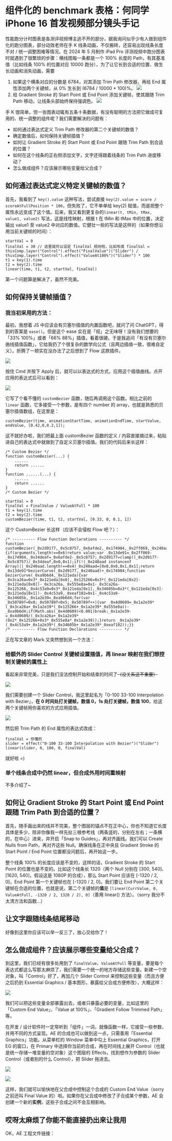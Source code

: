 # 组件化的 benchmark 表格：何同学 iPhone 16 首发视频部分镜头手记

性能跑分计时图表是各测评视频博主逃不开的部分，据我询问似乎少有人做到组件化的跑分图表，部分动效老师在手 K 线条动画，不仅搬砖，还容易出现线条长度不对 / 统一调整困难等情况。在 2024 年 5 月制作 iPad Pro 评测视频中跑分图表时就遇到了很繁琐的步骤：横线图每一条都是一个 100% 长度的 Path，有其基准值（比如线条 100% 的位置对应 10000 跑分），为了让它长到合适的位置、做生长动画和消失动画，需要

1. 如果这个横条对应的分数是 6784，对其添加 Trim Path 修改器，再给 End 属性添加两个关键帧，从 0% 生长到 (6784 / 10000 * 100)%。
![](/content/How_to_make_bar_chart_component_in_AE_StudentHes_iPhone_16_Review_Some_Cut_Note/Screenshot%202025-05-03%20at%2000.19.52.png)
2. 给 Gradient Stroke 的 Start Point 或 End Point 添加关键帧，使其跟随 Trim Path 移动，让线条头部始终保持强调色。
![](/content/How_to_make_bar_chart_component_in_AE_StudentHes_iPhone_16_Review_Some_Cut_Note/Screenshot%202025-05-03%20at%2000.23.17.png)

手 K 很简单。但一张图表动辄有五条十条数据，有没有聪明的方法把它做成可复用的、统一调整的组件呢？我们需要解决的问题有：

- 如何通过表达式定义 Trim Path 修改器的第二个关键帧的数值？
- 确定数值后，如何保持关键帧插值？
- 如何让 Gradient Stroke 的 Start Point 或 End Point 跟随 Trim Path 到合适的位置？
- 如何在这个线条的正右侧添加文字，文字还得跟着线条的 Trim Path 进度移动？
- 怎么做成组件？应该展示哪些变量给父合成？

## 如何通过表达式定义特定关键帧的数值？

首先，我看到了 `key().value` 这种写法，尝试直接 `key(2).value = score / scoreAtFullPosition * 100`，但失败了，它不单单给 key(2) 赋值，而是把整个属性永远变成了这个值。后来，我又看到更复杂的`linear(t, tMin, tMax, value1, value2)` 写法，这是线性映射，根据 t 在 tMin 和 tMax 中的位置，决定输出 value1 至 value2 中对应的数值。它健壮一些的写法是这样的（如果你想沿用当前关键帧的时间）：

```
startVal = 0
finalVal = 30 // 这里就可以设定 finalVal 规则啦，比如写成 finalVal = thisComp.layer("Control").effect("FinalValue")("Slider") / thisComp.layer("Control").effect("ValueAt100%")("Slider") * 100
t1 = key(1).time
t2 = key(2).time
linear(time, t1, t2, startVal, finalVal)
```

第一个问题算是解决了，虽然不完美。

## 如何保持关键帧插值？

### 我当初采用的方法：

最初，我想着 JS 中应该会有贝塞尔插值的内置函数吧，就问了问 ChatGPT，得到的答案是 `ease()`。但是这个 ease 实在是「视」之无味呀！没有我们想要的「33% 100%」或者「66% 88%」插值，看着很硬。于是我追问「有没有贝塞尔曲线插值函数」，它给我扔了个很复杂的数学向公式（且两边插值一致，很难自定义）。折腾了一顿实在没办法了之后想到了 Flow 这款插件。

![](/content/How_to_make_bar_chart_component_in_AE_StudentHes_iPhone_16_Review_Some_Cut_Note/Screenshot%202025-05-03%20at%2000.46.52.png)<!-- {"width":150} -->

按住 Cmd 并按下 Apply 后，就可以以表达式的方式，应用这个插值曲线。点开应用的表达式后可以看到：

![](/content/How_to_make_bar_chart_component_in_AE_StudentHes_iPhone_16_Review_Some_Cut_Note/Screenshot%202025-05-03%20at%2000.48.17.png)

它写了个看不懂的 `customBezier` 函数，随后再调用这个函数。相比之前的 `linear` 函数，它多接受一个参数，是有四个 number 的 array，也就是熟悉的贝塞尔插值数组，在这里是：

```
customBezier(time, animationStartTime, animationEndTime, startValue, endValue, [0.42,0,0.2,1]);
```

这不就好办啦，我们把最上面 customBezier 函数的定义 / 内容直接摘过来，粘贴进自己的表达式中就做到了自定义贝塞尔插值。我们的代码后来长这样：

```
/* Custom Bezier */
function customBezier(...) {
    ......
    return ......
}
function ......(...) {
    ......
    return ......
}
/* Custom Bezier */

startVal = 0
finalVal = FinalValue / ValueAtFull * 100
t1 = key(1).time
t2 = key(2).time
customBezier(time, t1, t2, startVal, [0.33, 0, 0.1, 1])
```

这个 CustomBezier 长这样（应该不会侵权 Flow 吧？）：

```
/* ---------- Flow Function Declarations ---------- */
function customBezier(_0x2d9177,_0x5c8757,_0x6afde2,_0x174984,_0x2ff069,_0x240aad){if(arguments.length!==0x6)return value;var _0x13de91=_0x2ff069-_0x174984,_0x34deaf=_0x6afde2-_0x5c8757;_0x2d9177=clamp((_0x2d9177-_0x5c8757)/_0x34deaf,0x0,0x1);if(!(_0x240aad instanceof Array)||_0x240aad.length!==0x4)_0x240aad=[0x0,0x0,0x1,0x1];return _0x13de91*bezierCurve(_0x2d9177,_0x240aad)+_0x174984;function bezierCurve(_0xa9b6d4,_0x121eda){var _0x3ca26a=0x3*_0x121eda[0x0],_0x125266=0x3*(_0x121eda[0x2]-_0x121eda[0x0])-_0x3ca26a,_0x555e8a=0x1-_0x3ca26a-_0x125266,_0x4c53a9=0x3*_0x121eda[0x1],_0x34605b=0x3*(_0x121eda[0x3]-_0x121eda[0x1])-_0x4c53a9,_0xeaf102=0x1-_0x4c53a9-_0x34605b,_0x1a2e39=_0xa9b6d4;for(var _0x50789f=0x0;_0x50789f<0x5;_0x50789f++){var _0x4d0609=_0x1a2e39*(_0x3ca26a+_0x1a2e39*(_0x125266+_0x1a2e39*_0x555e8a))-_0xa9b6d4;if(Math.abs(_0x4d0609)<0.001)break;_0x1a2e39-=_0x4d0609/(_0x3ca26a+_0x1a2e39*(0x2*_0x125266+0x3*_0x555e8a*_0x1a2e39));}return _0x1a2e39*(_0x4c53a9+_0x1a2e39*(_0x34605b+_0x1a2e39*_0xeaf102));}}
/* ---------- Flow Function Declarations ---------- */
```

正在写文章的 Mark 又突然想到另一个方法：

### 给额外的 Slider Control 关键帧设置插值，再 linear 映射在我们想控制关键帧的属性上

看起来非常完美，只是我们没法控制开始和结束的时间了~~（没关系这不重要）~~

![](/content/How_to_make_bar_chart_component_in_AE_StudentHes_iPhone_16_Review_Some_Cut_Note/Screen%20Recording%202025-05-03%20at%2000.58.00.gif)

我们需要创建一个 Slider Control，我这里起名为「0-100 33-100 Interpolation with Bezier」，**在 0 时间处打关键帧，数值 0，1s 处打关键帧，数值 100**，给这两个关键帧用你喜欢的方式应用插值。

![](/content/How_to_make_bar_chart_component_in_AE_StudentHes_iPhone_16_Review_Some_Cut_Note/Screenshot%202025-05-03%20at%2001.01.08.png)

然后把 Trim Path 的 End 属性的表达式改成：

```
finalVal = 你懂的
slider = effect("0-100 33-100 Interpolation with Bezier")("Slider")
linear(slider, 0, 100, 0, finalVal)
```

就好啦 =)

### 单个线条合成中仍然 linear，但合成外用时间重映射

不多介绍了~

## 如何让 Gradient Stroke 的 Start Point 或 End Point 跟随 Trim Path 到合适的位置？

首先，随手画出来的线并不完美，整个图层的锚点不在正中心，你也不知道它长度具体是多少，除非你像我一样先扯三根参考线（两条竖的，分别在左右；一条横的，在中心）进来，并开启「Snap to Guides」，再对齐画线。我们可以 Create Nulls from Path，再对齐这些 Null。确保线条在正中央且 Gradient Stroke 的 Start Point / End Point 位置都没问题后，再开始这一步。

整个线条 100% 的长度应该是不变的，这样的话，Gradient Stroke 的 Start Point 的位置也是不变的。比如这个线条长 1320（两个 Null 分别在 [300, 540]、[1620, 540]，假设这是 1080P 的合成），那么 Start Point 应该在 [-1320 / 2, 0]，End Point 第一个关键帧也在 [-1320 / 2, 0]。我们要让 End Point 第二个关键帧在合适的位置，也就是说，第二个关键帧的**值**是 `[linear(CurrValue, 0, ValueAtFull, -1320 / 2, 1320 / 2), 0]`（善用 linear() 方法）。（sorry 我分不太清方法和函数…）

## 让文字跟随线条结尾移动

好像到这里你应该可以举一反三了，放心交给你了！

## 怎么做成组件？应该展示哪些变量给父合成？

到这里，我们已经有很多处用到了 `finalValue`、`ValueAtFull` 等变量，要是每个表达式都这么写那太麻烦了，我们需要一个统一的地方存储这些变量。新建一个空对象，叫「Control」好了，再加几个 Slider Control 来控制这些变量（而且方便之后扔到 Essential Graphics / 基本图形，暴露给父合成方便修改），大概这样：

![](/content/How_to_make_bar_chart_component_in_AE_StudentHes_iPhone_16_Review_Some_Cut_Note/Screenshot%202025-05-03%20at%2001.21.46.png)

我们可以把这些变量全部暴露出去，或者只暴露必要的变量，比如这里的「Custom End Value」、「Value at 100%」、「Gradient Follow Trimmed Path」等。

在开发 / 设计软件时一定常听到「组件」一词，就像函数一样，它接受一些参数，并用不同的方式呈现。AE 的合成也可以做到这一点，只需善用「Essential Graphics」功能。从菜单栏的 Window 菜单中勾上 Essential Graphics，打开 EG 的窗口，在 Primary 中选择你当前的合成，再在时间线上展开 Control（也就是统一存储一堆变量的空对象）这个图层的 Effects，找到想作为参数的 Slider Control（或者别的什么 Control），把 Slider 拖进去。

![](/content/How_to_make_bar_chart_component_in_AE_StudentHes_iPhone_16_Review_Some_Cut_Note/Screenshot%202025-05-03%20at%2001.26.31.png)

![](/content/How_to_make_bar_chart_component_in_AE_StudentHes_iPhone_16_Review_Some_Cut_Note/Screenshot%202025-05-03%20at%2001.29.04.png)

这样，我们就可以愉快地在父合成中控制这个合成的 Custom End Value（sorry 之前还叫 Final Value 的）啦。如果你在父合成中修改了子合成某个参数，AE 会创建一个新的**实例**，这些子合成之间不会互相影响。

## 哎呀太麻烦了你能不能直接扔出来让我用

OK，AE 工程文件链接：